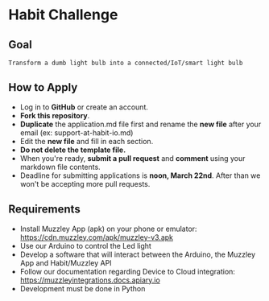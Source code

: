 # Habit Challenge
## Goal
    Transform a dumb light bulb into a connected/IoT/smart light bulb

## How to Apply
* Log in to **GitHub** or create an account.
* **Fork this repository**.
* **Duplicate** the application.md file first and rename the **new file** after your email (ex: support-at-habit-io.md)
* Edit the **new file** and fill in each section.
* **Do not delete the template file.**
* When you're ready, **submit a pull request** and **comment** using your markdown file contents.
* Deadline for submitting applications is **noon, March 22nd**. After than we won't be accepting more pull requests.


## Requirements
* Install Muzzley App (apk) on your phone or emulator: https://cdn.muzzley.com/apk/muzzley-v3.apk
* Use our Arduino to control the Led light
* Develop a software that will interact between the Arduino, the Muzzley App and Habit/Muzzley API
* Follow our documentation regarding Device to Cloud integration: https://muzzleyintegrations.docs.apiary.io
* Development must be done in Python
